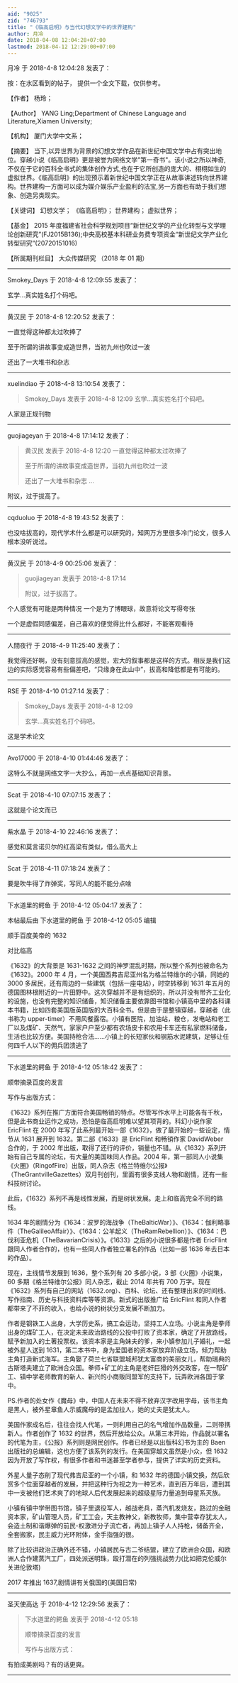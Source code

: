 ```yaml
---
aid: "9025"
zid: "746793"
title: "《临高启明》与当代幻想文学中的世界建构"
author: 月冷
date: 2018-04-08 12:04:28+07:00
lastmod: 2018-04-12 12:29:00+07:00
---
```


月冷 于 2018-4-8 12:04:28 发表了：

按：在水区看到的帖子， 提供一个全文下载，仅供参考。

【作者】 杨玲；

【Author】 YANG Ling;Department of Chinese Language and Literature,Xiamen University;

【机构】 厦门大学中文系；

【摘要】 当下,以异世界为背景的幻想文学作品在新世纪中国文学中占有突出地位。穿越小说《临高启明》更是被誉为网络文学"第一奇书"。该小说之所以神奇,不仅在于它的百科全书式的集体创作方式,也在于它所创造的庞大的、栩栩如生的虚拟世界。《临高启明》的出现预示着新世纪中国文学正在从故事讲述转向世界建构。世界建构一方面可以成为媒介娱乐产业盈利的法宝,另一方面也有助于我们想象、创造另类现实。

【关键词】 幻想文学； 《临高启明》； 世界建构； 虚拟世界；

【基金】 2015 年度福建省社会科学规划项目“新世纪文学的产业化转型与文学理论创新研究”(FJ2015B136);中央高校基本科研业务费专项资金“新世纪文学产业化转型研究”(20720151016)

【所属期刊栏目】 大众传媒研究 （2018 年 01 期）

---

Smokey_Days 于 2018-4-8 12:09:55 发表了：

玄学...真实姓名打个码吧。

---

黄汉民 于 2018-4-8 12:20:52 发表了：

一直觉得这种都太过吹捧了

至于所谓的讲故事变成造世界，当初九州也吹过一波

还出了一大堆书和杂志

---

xuelindiao 于 2018-4-8 13:10:54 发表了：

> Smokey_Days 发表于 2018-4-8 12:09 玄学...真实姓名打个码吧。

人家是正规刊物

---

guojiageyan 于 2018-4-8 17:14:12 发表了：

> 黄汉民 发表于 2018-4-8 12:20 一直觉得这种都太过吹捧了
>
> 至于所谓的讲故事变成造世界，当初九州也吹过一波
>
> 还出了一大堆书和杂志 ...

附议，过于拔高了。

---

cqduoluo 于 2018-4-8 19:43:52 发表了：

也没啥拔高的，现代学术什么都是可以研究的，知网万方里很多冷门论文，很多人根本没听说过。

---

黄汉民 于 2018-4-9 00:25:06 发表了：

> guojiageyan 发表于 2018-4-8 17:14
>
> 附议，过于拔高了。

个人感觉有可能是两种情况 一个是为了博眼球，故意将论文写得夸张

一个是虚假同感偏差，自己喜欢的便觉得比什么都好，不能客观看待

---

人間夜行 于 2018-4-9 11:25:40 发表了：

我觉得还好啊，没有刻意拔高的感觉，宏大的叙事都是这样的方式。相反是我们这边的实际感觉容易有些偏差吧，“只缘身在此山中”，拔高和降低都是有可能的。

---

RSE 于 2018-4-10 01:27:14 发表了：

> Smokey_Days 发表于 2018-4-8 12:09
>
> 玄学...真实姓名打个码吧。

这是学术论文

---

Avo17000 于 2018-4-10 01:44:46 发表了：

这特么不就是网络文字一大抄么，再加一点点基础知识背景。

---

Scat 于 2018-4-10 07:07:15 发表了：

这就是个论文而已

---

紫水晶 于 2018-4-10 22:46:16 发表了：

感觉和莫言诺贝尔的红高梁有类似，借么高大上

---

Scat 于 2018-4-11 07:18:24 发表了：

要是吹牛得了炸弹奖，写同人的能不能分点啥

---

下水道里的鳄鱼 于 2018-4-12 05:04:17 发表了：

本帖最后由 下水道里的鳄鱼 于 2018-4-12 05:05 编辑

顺手百度美帝的 1632

对比临高

《1632》的大背景是 1631-1632 之间的神罗混乱时期，所以整个系列也被命名为《1632》。2000 年 4 月，一个美国西弗吉尼亚州名为格兰特维尔的小镇，同她的 3000 多居民，还有周边的一些建筑（包括一座电站），时空转移到 1631 年五月的德国图林根附近的一片田野中。这次穿越并不是有组织的，所以并没有带齐工业化的设施，也没有完整的知识储备，知识储备主要依靠图书馆和小镇高中里的各科课本书籍，比如四套美国版英国版的大百科全书。但是由于是整镇穿越，穿越者（此书称为 upper-timer）不用风餐露宿。小镇有医院，加油站，粮仓，发电站和老工厂以及煤矿、天然气，家家户户至少都有农场皮卡和农用卡车还有私家燃料储备，生活也比较方便。美国持枪合法……小镇上的长短家伙和钢筋水泥建筑，足够让任何四千人以下的佣兵团溃逃了

---

下水道里的鳄鱼 于 2018-4-12 05:18:42 发表了：

顺带摘录百度的发言

写作与出版方式：

《1632》系列在推广方面符合美国畅销的特点。尽管写作水平上可能各有千秋，但是此书商业运作之成功，恐怕是临高启明难以望其项背的。科幻小说作家 EricFlint 在 2000 年写了此系列最开始一部《1632》，做了最开始的一些设定，情节从 1631 展开到 1632。第二部《1633》是 EricFlint 和畅销作家 DavidWeber 合作的，于 2002 年出版，取得了还行的评价，销量也不错。从《1632》系列开始有自己专属的论坛，有大量的美国味同人作品。2004 年，第一部同人小说集《火圈》（RingofFire）出版，同人杂志《格兰特维尔公报》（TheGrantvilleGazettes）双月刊创刊，里面有很多支线人物和剧情，还有一些科技树讨论。

此后，《1632》系列不再是线性发展，而是树状发展。走上和临高完全不同的路线。

1634 年的剧情分为《1634：波罗的海战争（TheBalticWar）》、《1634：伽利略事件（TheGalileoAffair）》、《1634：公羊起义（TheRamRebellion）》、《1634：巴伐利亚危机（TheBavarianCrisis）》。《1633》之后的小说很多都是作者 EricFlint 跟同人作者合作的，也有一些同人作者独立署名的作品（比如一部 1636 年去日本的作品）。

现在，主线情节发展到 1636，整个系列有 20 多部小说，3 部《火圈》小说集，60 多期《格兰特维尔公报》同人杂志，截止 2014 年共有 700 万字。现在《1632》系列有自己的网站（1632.org）、百科、论坛、还有整理出来的时间线、写作指南、历史与科技资料库等等资源。新式的出版推广给 EricFlint 和同人作者都带来了不菲的收入，也给小说的树状分支发展不断加力。

作者是钢铁工人出身，大学历史系，搞工会运动，坚持工人立场。小说主角是拳师出身的煤矿工人，在决定未来政治路线的公投中打败了资本家，确定了开放路线，赋予新加入的土著投票权。该资本家是主角妹夫的爹，来小镇参加儿子婚礼，一起被外星人送到 1631，第二本书中，身为爱国者的资本家放弃阶级立场，倾力帮助主角打造新式海军。主角娶了荷兰七省联盟城邦犹太富商的美丽女儿，帮助瑞典的古斯塔夫建立了欧洲合众国。拳师+矿工的主角是老奸巨猾的外交政客，在一帮矿工、镇中学老师教育的新人、新兴的小商贩同盟军的支持下，玩弄欧洲各国于掌中。

PS.作者的处女作《魔母》中，中国人在未来不得不放弃汉字改用字母，该书主角是黑人，被外星章鱼人示威魔母的是孟加拉人，她的丈夫是犹太人。

美国作家成名后，往往会找人代笔，一则利用自己的名气增加作品数量，二则带携新人。作者创作了 1632 的世界，然后开放给公众。从第三本开始，作品就以署名的代笔为主，《公报》系列则是网民创作。作者已经是以出版科幻书为主的 Baen 出版社的总编辑，这也方便了该系列的发行。在美国穿越文虽然是小众，但 1632 因为开放了写作权，有很多作者和书迷甚至学者参与，提供了详实的历史资料。

外星人量子态削了现代弗吉尼亚的一个小镇，和 1632 年的德国小镇交换，然后欣赏多个位面穿越者的发展，并把这种行为视之为一种艺术，直到百万年后，遭到其中一支被他们艺术爽了的地球人后代发展起来的超级星际力量追到母星系灭族。

小镇有镇中学带图书馆，镇子里退役军人，越战老兵，蒸汽机发烧友，路过的金融资本家，矿山管理人员，矿工工会，天主教神父，新教牧师，集中营幸存犹太人，会造土制和谐爆弹的前民-权激进分子流亡者，再加上镇子人人持枪，储备齐全，全套搬家，民主威力光环附体，金手指强的很。

除了比较讲政治正确外还不错，小镇居民与古二爷结盟，建立了欧洲合众国，和欧洲人合作建蒸汽工厂，四处派送明珠，殴打潜在的列强挑战势力(比如把克伦威尔关进伦敦塔)

2017 年推出 1637,剧情讲有关俄国的(美国日常)

---

圣天使高达 于 2018-4-12 12:29:56 发表了：

> 下水道里的鳄鱼 发表于 2018-4-12 05:18
>
> 顺带摘录百度的发言
>
> 写作与出版方式：

有拍成美剧吗？有的话更爽。

---
